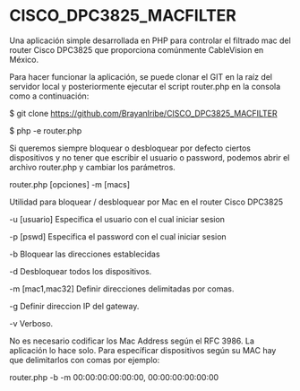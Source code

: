 # CISCO_DPC3825_MACFILTER
Una aplicación simple desarrollada en PHP para controlar el filtrado mac del router Cisco DPC3825 que proporciona comúnmente CableVision en México.

Para hacer funcionar la aplicación, se puede clonar el GIT en la raíz del servidor local y posteriormente ejecutar el script router.php en la consola como a continuación:

$ git clone https://github.com/BrayanIribe/CISCO_DPC3825_MACFILTER

$ php -e router.php

Si queremos siempre bloquear o desbloquear por defecto ciertos dispositivos y no tener que escribir el usuario o password, podemos abrir el archivo router.php y cambiar los parámetros.

router.php [opciones] -m [macs]

 Utilidad para bloquear / desbloquear por Mac en el router Cisco DPC3825

 -u [usuario]      Especifica el usuario con el cual iniciar sesion

 -p [pswd]         Especifica el password con el cual iniciar sesion

 -b                Bloquear las direcciones establecidas

 -d                Desbloquear todos los dispositivos.

 -m [mac1,mac32]   Definir direcciones delimitadas por comas.

 -g                Definir direccion IP del gateway.

 -v                Verboso.

No es necesario codificar los Mac Address según el RFC 3986. La aplicación lo hace solo. Para específicar dispositivos según su MAC hay que delimitarlos con comas por ejemplo:

 router.php -b -m 00:00:00:00:00:00, 00:00:00:00:00:00
